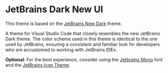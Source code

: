 # JetBrains Dark New UI

This theme is based on the [JetBrains New Dark](https://marketplace.visualstudio.com/items?itemName=MoBalic.jetbrains-new-dark) theme.

A theme for Visual Studio Code that closely resembles the new JetBrains Dark theme. The color scheme used in this theme is identical to the one used by JetBrains, ensuring a consistent and familiar look for developers who are accustomed to working with JetBrains IDEs.

**Optional**: For the best experience, consider using the [Jetbrains Mono](https://www.jetbrains.com/lp/mono/) font and the [JetBrains Icon Theme](https://marketplace.visualstudio.com/items?itemName=chadalen.vscode-jetbrains-icon-theme).